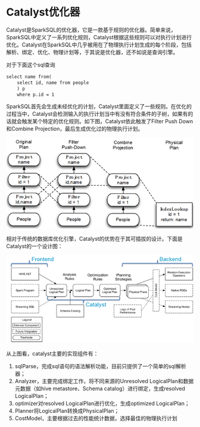 # Catalyst优化器
Catalyst是SparkSQL的优化器，它是一款基于规则的优化器。简单来说，SparkSQL中定义了一系列优化规则，Catalyst根据这些规则可以对执行计划进行优化。Catalyst在SparkSQL中几乎被用在了物理执行计划生成的每个阶段，包括解析、绑定、优化、物理计划等，于其说是优化器，还不如说是查询引擎。

对于下面这个sql查询
```
select name from(
    select id, name from people
    ) p
    where p.id = 1
```
SparkSQL首先会生成未经优化的计划，Catalyst里面定义了一些规则。在优化的过程当中，Catalyst会检测输入的执行计划当中有没有符合条件的子树，如果有的话就会触发某个特定的优化规则。如下图，Catalyst依此触发了Filter Push Down和Combine Projection，最后生成优化过的物理执行计划。

![](/images/catalyst2.png)

相对于传统的数据库优化引擎，Catalyst的优势在于其可插拔的设计。下面是Catalyst的一个设计图：

![](/images/catalyst.png)

从上图看，catalyst主要的实现组件有：
1. sqlParse，完成sql语句的语法解析功能，目前只提供了一个简单的sql解析器；
2. Analyzer，主要完成绑定工作，将不同来源的Unresolved LogicalPlan和数据元数据（如hive metastore、Schema catalog）进行绑定，生成resolved LogicalPlan；
3. optimizer对resolved LogicalPlan进行优化，生成optimized LogicalPlan；
4. Planner将LogicalPlan转换成PhysicalPlan；
5. CostModel，主要根据过去的性能统计数据，选择最佳的物理执行计划





